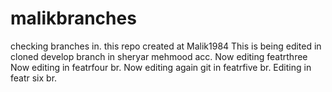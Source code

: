 # malikbranches
checking branches in. this repo created at Malik1984 
This is being edited in cloned develop branch in sheryar mehmood acc.
Now editing featrthree
Now editing in featrfour br.
Now editing again git in featrfive br.
Editing in featr six br.
